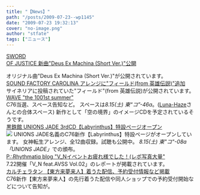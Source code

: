 ```yaml
---
title: "【News】"
path: "/posts/2009-07-23--wp1145"
date: "2009-07-23 19:32:13"
cover: "no-image.png"
author: "stfate"
tags: ["ニュース"]
---
```


<style type="text/css">
<!--
p {white-space: pre-wrap};
-->
</style>

<a class="topics" href="http://www.soj.razor.jp/" target="_blank">SWORD OF JUSTICE 新曲"Deus Ex Machina (Short Ver.)"公開</a>
<div class="news">オリジナル曲"Deus Ex Machina (Short Ver.)"が公開されています。</div>
<a class="topics" href="http://carolina.web.infoseek.co.jp/" target="_blank">SOUND FACTORY CAROLINA アレンジに"フィールド(from 英雄伝説)"追加</a>
<div class="news">サイネリアに投稿されていた"フィールド"(from 英雄伝説)が公開されています。</div>
<a class="topics" href="http://www.circle-wave.net/" target="_blank">WAVE "the 1001st summer"</a>
<div class="news">C76当選、スペース告知など。
スペースは<em>8.15(土) 東“コ”-46a</em>。(<a href="http://www.luna-haze.com/" target="_blank">Luna-Haze</a>さんとの合体スペース)
新作として「空の境界」のイメージCDを予定されているそうです。</div>
<a class="topics" href="http://kurogane-u.s341.xrea.com/" target="_blank">黒鉄館 UNIONS JADE 3rdCD【Labyrinthus】特設ページオープン</a>
<div class="news"><a href="http://kurogane-u.s341.xrea.com/labyrinthus.html" target="_blank"><img src="http://kurogane-u.s341.xrea.com/labyrinthus_banner420.jpg"></a>
UNIONS JADE名義のC76新作【Labyrinthus】特設ページがオープンしています。
女神転生アレンジ、全12曲収録。試聴も公開中。
<em>8.15(土) 東"コ"-08a 「UNIONS JADE」</em>での頒布。</div>
<a class="topics" href="http://prq.blog44.fc2.com/" target="_blank">P∴Rhythmatiq blog "V_Nイベントお疲れ様でした！(レポ写真大量"</a>
<div class="news">7.22開催「V_N feat.AVSS Vol.02」のレポートが掲載されています。</div>
<a class="topics" href="http://hatukiyura.sakura.ne.jp/" target="_blank">カルチェラタン 【東方来夢来人】着うた配信、予約受付情報など掲載</a>
<div class="news">C76新作【東方来夢来人】の先行着うた配信や同人ショップでの予約受付開始などについて告知が。</div>
